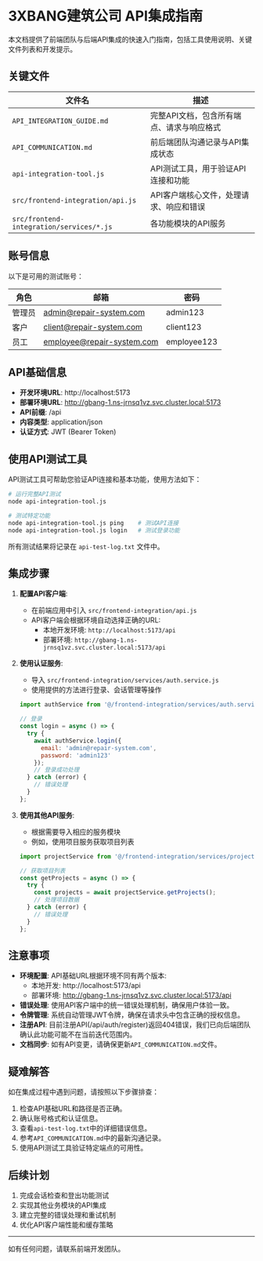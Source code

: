 # 3XBANG建筑公司 API集成指南

本文档提供了前端团队与后端API集成的快速入门指南，包括工具使用说明、关键文件列表和开发提示。

## 关键文件

| 文件名 | 描述 |
|--------|------|
| `API_INTEGRATION_GUIDE.md` | 完整API文档，包含所有端点、请求与响应格式 |
| `API_COMMUNICATION.md` | 前后端团队沟通记录与API集成状态 |
| `api-integration-tool.js` | API测试工具，用于验证API连接和功能 |
| `src/frontend-integration/api.js` | API客户端核心文件，处理请求、响应和错误 |
| `src/frontend-integration/services/*.js` | 各功能模块的API服务 |

## 账号信息

以下是可用的测试账号：

| 角色 | 邮箱 | 密码 |
|------|------|------|
| 管理员 | admin@repair-system.com | admin123 |
| 客户 | client@repair-system.com | client123 |
| 员工 | employee@repair-system.com | employee123 |

## API基础信息

- **开发环境URL**: http://localhost:5173
- **部署环境URL**: http://gbang-1.ns-jrnsq1vz.svc.cluster.local:5173
- **API前缀**: /api
- **内容类型**: application/json
- **认证方式**: JWT (Bearer Token)

## 使用API测试工具

API测试工具可帮助您验证API连接和基本功能，使用方法如下：

```bash
# 运行完整API测试
node api-integration-tool.js

# 测试特定功能
node api-integration-tool.js ping    # 测试API连接
node api-integration-tool.js login   # 测试登录功能
```

所有测试结果将记录在 `api-test-log.txt` 文件中。

## 集成步骤

1. **配置API客户端**:
   - 在前端应用中引入 `src/frontend-integration/api.js`
   - API客户端会根据环境自动选择正确的URL:
     - 本地开发环境: `http://localhost:5173/api`
     - 部署环境: `http://gbang-1.ns-jrnsq1vz.svc.cluster.local:5173/api`

2. **使用认证服务**:
   - 导入 `src/frontend-integration/services/auth.service.js`
   - 使用提供的方法进行登录、会话管理等操作

   ```javascript
   import authService from '@/frontend-integration/services/auth.service';
   
   // 登录
   const login = async () => {
     try {
       await authService.login({
         email: 'admin@repair-system.com',
         password: 'admin123'
       });
       // 登录成功处理
     } catch (error) {
       // 错误处理
     }
   };
   ```

3. **使用其他API服务**:
   - 根据需要导入相应的服务模块
   - 例如，使用项目服务获取项目列表
   
   ```javascript
   import projectService from '@/frontend-integration/services/project.service';
   
   // 获取项目列表
   const getProjects = async () => {
     try {
       const projects = await projectService.getProjects();
       // 处理项目数据
     } catch (error) {
       // 错误处理
     }
   };
   ```

## 注意事项

- **环境配置**: API基础URL根据环境不同有两个版本:
  - 本地开发: http://localhost:5173/api
  - 部署环境: http://gbang-1.ns-jrnsq1vz.svc.cluster.local:5173/api
- **错误处理**: 使用API客户端中的统一错误处理机制，确保用户体验一致。
- **令牌管理**: 系统自动管理JWT令牌，确保在请求头中包含正确的授权信息。
- **注册API**: 目前注册API(/api/auth/register)返回404错误，我们已向后端团队确认此功能可能不在当前迭代范围内。
- **文档同步**: 如有API变更，请确保更新`API_COMMUNICATION.md`文件。

## 疑难解答

如在集成过程中遇到问题，请按照以下步骤排查：

1. 检查API基础URL和路径是否正确。
2. 确认账号格式和认证信息。
3. 查看`api-test-log.txt`中的详细错误信息。
4. 参考`API_COMMUNICATION.md`中的最新沟通记录。
5. 使用API测试工具验证特定端点的可用性。

## 后续计划

1. 完成会话检查和登出功能测试
2. 实现其他业务模块的API集成
3. 建立完整的错误处理和重试机制
4. 优化API客户端性能和缓存策略

---

如有任何问题，请联系前端开发团队。 